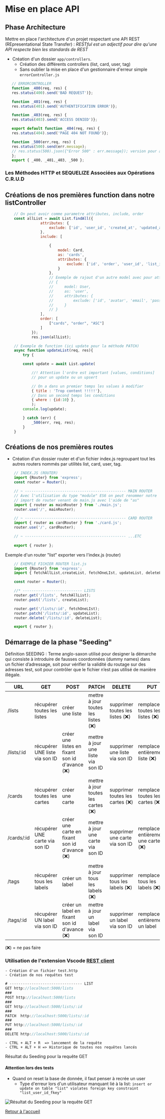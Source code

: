 # Mise en place API

## Phase Architecture

Mettre en place l'architecture d'un projet respectant une API REST (REpresentational State Transfer) :
*RESTful est un adjectif pour dire qu'une API respecte bien les standards de REST*

- Création d'un dossier `app/controllers`.
    - Création des différents controllers (list, card, user, tag)
    - Sans oublier la mise en place d'un gestionnaire d'erreur simple `errorController.js`
 ```js
    // ERRORCONTROLLER
    function _400(req, res) { 
    res.status(400).send('BAD REQUEST')};

    function _401(req, res) { 
    res.status(401).send('AUTHENTIFICATION ERROR')};

    function _403(req, res) {
    res.status(403).send('ACCESS DENIED')};

    export default function _404(req, res) {
    res.status(404).send('PAGE 404 NOT FOUND')};

    function _500(err,req, res) {
    res.status(500).send(err.message); 
    // res.status(500).json({"Error 500" : err.message}); version pour avoir un json lors de nos phase seeding
    };
    export { _400, _401,_403, _500 };
```

### Les Méthodes HTTP et SEQUELIZE Associées aux Opérations C.R.U.D

<!-- EN COURS D'ANALYSE
|   CREATE   |           READ           |   UPDATE    | DELETE  |
| :--------: | :----------------------: | :---------: | :-----: |
| POST / PUT |           GET            | PATCH / PUT | DELETE  |
|   create   | findAll / findByPK / ... |   update    | destroy |


Les méthodes [PUT](https://developer.mozilla.org/en-US/docs/Web/HTTP/Methods/PUT) , [POST](https://developer.mozilla.org/en-US/docs/Web/HTTP/Methods/POST) et [PATCH](https://developer.mozilla.org/en-US/docs/Web/HTTP/Methods/PATCH) ont des significations différentes :

**PUT**, remplace les données par celle qui sont envoyées dans la requête.

**PUT** doit contenir toutes les valeurs (**NOT NULL** obligatoire) de la table pour valider la requête correctement, pour les autres valeurs (**NULL** autorisé) non indiqué il les remplacera automatiquement par la valeur **null**;

Si l'entité n'existe pas alors **PUT** (aura le même résultat qu'un **POST**) il va générer une nouvelle entité, mais si elle existe alors **PUT** (aura le même résultat qu'un **PATCH**) 

**PATCH**, permet la modification partielle d'une ressource en fusionnant les données envoyées avec les données déjà présentes ou grâce à l'utilisation d'opération de modification.

**La seule contrainte sur la méthode PUT est qu’elle doit être idempotente. Le nombre d’exécution d’une même requête ne doit pas impacter le résultat.** -->

## Créations de nos premières function dans notre listController

```js
    // On peut avoir comme parametre attributes, include, order
    const allList = await List.findAll({
                attributes: {
                    exclude: ['id', 'user_id', 'created_at', 'updated_at']
                },
                include: [

                    {
                        model: Card,
                        as: 'cards',
                        attributes: {
                            exclude: ['id', 'order', 'user_id', 'list_id', 'color', 'created_at', 'updated_at']
                        }
                    }, 
                    // Exemple de rajout d'un autre model avec pour attributes un exclude
                    // {
                    //     model: User,
                    //     as: 'user',
                    //     attributes: {
                    //         exclude: ['id', 'avatar', 'email', 'password', 'created_at', 'updated_at']
                    //     }
                    // }
                ],
                order: [
                    ["cards", "order", "ASC"]
                ]
            });
            res.json(allList);
```





```js
    // Exemple de function (ici update pour la méthode PATCH)
    async function updateList(req, res){
        try {

        const update = await List.update( 

            //! Attention l'ordre est important [values, conditions]
            // pour un update ou un upsert

            // On a dans un premier temps les values à modifier
            { title : 'Trop content !!!!!'},
            // Dans un second temps les conditions
            { where : {id:10} },
            );
        console.log(update);

        } catch (err) {
            _500(err, req, res);
        }
    }
```

## Créations de nos premières routes

- Création d'un dossier router et d'un fichier index.js regroupant tout les autres routers nommés par utilités list, card, user, tag.
```js 
    // INDEX.JS (ROUTER)
    import {Router} from 'express';
    const router = Router();

    // ~ ---------------------------------------------- MAIN ROUTER
    // Avec l'utilisation du type "module" ES6 on peut renommer notre
    // import de router venant de main.js avec l'aide de "as"
    import { router as mainRouter } from './main.js'; 
    router.use('/', mainRouter);

    // ~ ---------------------------------------------- CARD ROUTER
    import { router as cardRouter } from './card.js';
    router.use('/', cardRouter);

    // ~ ---------------------------------------------- ...ETC
    
    export { router };
```
Exemple d'un router "list" exporter vers l'index.js (router)
```js
    // EXEMPLE FICHIER ROUTER list.js
    import {Router} from 'express';
    import { fetchAllList,createList, fetchOneLIst, updateList, deleteList } from '../controllers/listController.js';

    const router = Router();

    //* --------------------------- LISTS
    router.get('/lists', fetchAllList);
    router.post('/lists', createList);

    router.get('/lists/:id', fetchOneLIst);
    router.patch('/lists/:id', updateList);
    router.delete('/lists/:id', deleteList);

    export { router };
```

## Démarrage de la phase "Seeding"
Définition SEEDING : Terme anglo-saxon utilisé pour designer la démarche qui consiste à introduire de fausses coordonnées (dummy names) dans un fichier d’adressage, soit pour vérifier la validité du routage sur des adresses test, soit pour contrôler que le fichier n’est pas utilisé de manière illégale.


| URL        | GET                            | POST                                           | PATCH                               | DELETE                          | PUT                                 |
| ---------- | ------------------------------ | ---------------------------------------------- | ----------------------------------- | ------------------------------- | ----------------------------------- |
| /lists     | récupérer toutes les listes    | créer une liste                                | mettre à jour toutes les listes (❌) | supprimer toutes les listes (❌) | remplacer toutes les listes (❌)     |
| /lists/:id | récupérer UNE liste via son ID | créer une listes en fixant son id d'avance (❌) | mettre à jour une liste via son ID  | supprimer une liste via son ID  | remplacer entièrement liste (❌)     |
|            |
| /cards     | récupérer toutes les cartes    | créer une carte                                | mettre à jour toutes les cartes (❌) | supprimer toutes les cartes (❌) | remplacer toutes les cartes (❌)     |
| /cards/:id | récupérer UNE carte via son ID | créer une carte en fixant son id d'avance (❌)  | mettre à jour une carte via son ID  | supprimer une carte via son ID  | remplacer entièrement une carte (❌) |
|            |
| /tags      | récupérer tous les labels      | créer un label                                 | mettre à jour tous les labels (❌)   | supprimer tous les labels (❌)   | remplacer tous les labels (❌)       |
| /tags/:id  | récupérer UN label via son ID  | créer un label en fixant son id d'avance (❌)   | mettre à jour un label via son ID   | supprimer un label via son ID   | remplacer entièrement un label      |


(❌) = ne pas faire

### Utilisation de l'extension Vscode [REST client](https://marketplace.visualstudio.com/items?itemName=humao.rest-client)
    - Création d'un fichier test.http
    - Création de nos requêtes test
```js
# --------------------------------- LIST 
GET http://localhost:5000/lists
###
POST http://localhost:5000/lists
###
GET http://localhost:5000/lists/:id
###
PATCH  http://localhost:5000/lists/:id
###
PUT http://localhost:5000/lists/:id
###
DELETE http://localhost:5000/lists/:id
```
    - CTRL + ALT + R  => lancement de la requête
    - CTRL + ALT + H => Historique de toutes nos requêtes lancés
Résultat du Seeding pour la requête GET

#### Attention lors des tests
- Quand on reset la base de donnée, il faut penser à recrée un user 
    - Type d'erreur lors d'un utilisateur manquant lié à la list: `insert or update on table "list" violates foreign key constraint "list_user_id_fkey"`

![Résultat du Seeding pour la requête GET](Resultat_seeding.jpg)

[Retour à l'accueil](../README.md)

